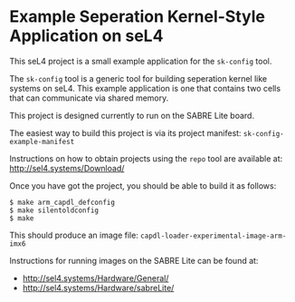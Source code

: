 Example Seperation Kernel-Style Application on seL4
===================================================

This seL4 project is a small example application for the `sk-config` tool.

The `sk-config` tool is a generic tool for building seperation kernel like
systems on seL4. This example application is one that contains two cells that
can communicate via shared memory.

This project is designed currently to run on the SABRE Lite board.

The easiest way to build this project is via its project manifest:
    `sk-config-example-manifest`

Instructions on how to obtain projects using the `repo` tool are available at:
    http://sel4.systems/Download/

Once you have got the project, you should be able to build it as follows:

    $ make arm_capdl_defconfig
    $ make silentoldconfig
    $ make

This should produce an image file:
    `capdl-loader-experimental-image-arm-imx6`

Instructions for running images on the SABRE Lite can be found at:

  * http://sel4.systems/Hardware/General/
  * http://sel4.systems/Hardware/sabreLite/
